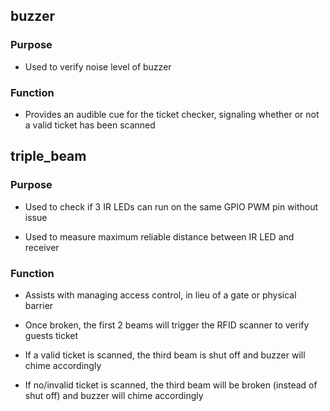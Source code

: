 ## buzzer

### Purpose

- Used to verify noise level of buzzer

### Function

- Provides an audible cue for the ticket checker, signaling whether or not a valid ticket has been scanned

## triple_beam

### Purpose

- Used to check if 3 IR LEDs can run on the same GPIO PWM pin without issue

- Used to measure maximum reliable distance between IR LED and receiver

### Function

- Assists with managing access control, in lieu of a gate or physical barrier

- Once broken, the first 2 beams will trigger the RFID scanner to verify guests ticket

- If a valid ticket is scanned, the third beam is shut off and buzzer will chime accordingly

- If no/invalid ticket is scanned, the third beam will be broken (instead of shut off) and buzzer will chime accordingly
